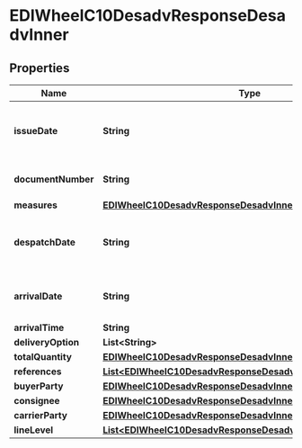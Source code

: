 

# EDIWheelC10DesadvResponseDesadvInner


## Properties

| Name | Type | Description | Notes |
|------------ | ------------- | ------------- | -------------|
|**issueDate** | **String** | Issue Date where date format &#x3D; YYYY-MM-DD |  |
|**documentNumber** | **String** | Michelin Bill of Lading number |  |
|**measures** | [**EDIWheelC10DesadvResponseDesadvInnerMeasures**](EDIWheelC10DesadvResponseDesadvInnerMeasures.md) |  |  |
|**despatchDate** | **String** | Ship Date where date format &#x3D; YYYY-MM-DD |  |
|**arrivalDate** | **String** | Expected arrival date &#x3D; YYYY-MM-DD |  |
|**arrivalTime** | **String** |  |  [optional] |
|**deliveryOption** | **List&lt;String&gt;** |  |  [optional] |
|**totalQuantity** | [**EDIWheelC10DesadvResponseDesadvInnerTotalQuantity**](EDIWheelC10DesadvResponseDesadvInnerTotalQuantity.md) |  |  [optional] |
|**references** | [**List&lt;EDIWheelC10DesadvResponseDesadvInnerReferencesInner&gt;**](EDIWheelC10DesadvResponseDesadvInnerReferencesInner.md) |  |  |
|**buyerParty** | [**EDIWheelC10DesadvResponseDesadvInnerBuyerParty**](EDIWheelC10DesadvResponseDesadvInnerBuyerParty.md) |  |  |
|**consignee** | [**EDIWheelC10DesadvResponseDesadvInnerConsignee**](EDIWheelC10DesadvResponseDesadvInnerConsignee.md) |  |  |
|**carrierParty** | [**EDIWheelC10DesadvResponseDesadvInnerCarrierParty**](EDIWheelC10DesadvResponseDesadvInnerCarrierParty.md) |  |  |
|**lineLevel** | [**List&lt;EDIWheelC10DesadvResponseDesadvInnerLineLevelInner&gt;**](EDIWheelC10DesadvResponseDesadvInnerLineLevelInner.md) |  |  |



